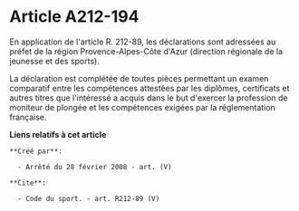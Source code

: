 # Article A212-194

En application de l'article R. 212-89, les déclarations sont adressées au préfet de la région Provence-Alpes-Côte d'Azur
(direction régionale de la jeunesse et des sports). 

La déclaration est complétée de toutes pièces permettant un examen comparatif entre les compétences attestées par les
diplômes, certificats et autres titres que l'intéressé a acquis dans le but d'exercer la profession de moniteur de plongée et
les compétences exigées par la réglementation française.

**Liens relatifs à cet article**

	**Créé par**:

	  - Arrêté du 28 février 2008 - art. (V)

	**Cite**:

	  - Code du sport. - art. R212-89 (V)
